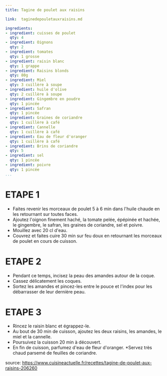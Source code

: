 ```yaml
---
title: Tagine de poulet aux raisins

link:  taginedepouletauxraisins.md

ingredients:
- ingredient: cuisses de poulet
  qty: 4
- ingredient: Oignons
  qty: 2
- ingredient: tomates
  qty: 1 grosse
- ingredient: raisin blanc
  qty: 1 grappe
- ingredient: Raisins blonds
  qty: 80g
- ingredient: Miel
  qty: 3 cuillère à soupe
- ingredient: huile d'olive
  qty: 2 cuillère à soupe
- ingredient: Gingembre en poudre
  qty: 1 pincée
- ingredient: Safran
  qty: 1 pincée
- ingredient: Graines de coriandre
  qty: 1 cuillère à café
- ingredient: Cannelle
  qty: 1 cuillère à café
- ingredient: Eau de fleur d'oranger
  qty: 1 cuillère à café
- ingredient: Brins de coriandre
  qty: 5
- ingredient: sel
  qty: 1 pincée
- ingredient: poivre
  qty: 1 pincée
...
```

# ETAPE 1
* Faites revenir les morceaux de poulet 5 à 6 min dans l'huile chaude en les retournant sur toutes faces. 
* Ajoutez l'oignon finement haché, la tomate pelée, épépinée et hachée, le gingembre, le safran, les graines de coriandre, sel et poivre. 
* Mouillez avec 20 cl d'eau. 
* Couvrez et faites cuire 30 min sur feu doux en retournant les morceaux de poulet en cours de cuisson.

# ETAPE 2

* Pendant ce temps, incisez la peau des amandes autour de la coque. 
* Cassez délicatement les coques. 
* Sortez les amandes et pincez-les entre le pouce et l'index pour les débarrasser de leur dernière peau. 

# ETAPE 3
* Rincez le raisin blanc et égrappez-le.
* Au bout de 30 min de cuisson, ajoutez les deux raisins, les amandes, le miel et la cannelle. 
* Poursuivez la cuisson 20 min à découvert. 
* En fin de cuisson, parfumez d'eau de fleur d'oranger.
*Servez très chaud parsemé de feuilles de coriandre.

source: https://www.cuisineactuelle.fr/recettes/tagine-de-poulet-aux-raisins-206260